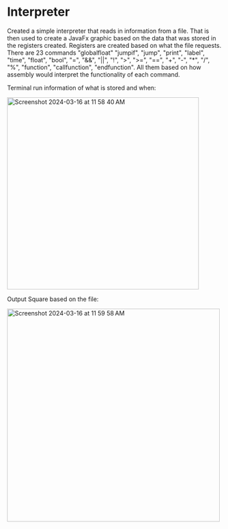 # Interpreter
Created a simple interpreter that reads in information from a file. That is then used to create a JavaFx graphic based on the data that was stored in the registers created. Registers are created based on what the file requests. 
There are 23 commands "globalfloat" "jumpif", "jump", "print", "label", "time", "float", "bool", "=", "&&", "||", "!", ">", ">=", "==", "+", "-", "*", "/", "%", "function", "callfunction", "endfunction". All them based on how assembly would interpret the functionality of each command. 

Terminal run information of what is stored and when:

<img width="449" alt="Screenshot 2024-03-16 at 11 58 40 AM" src="https://github.com/RyanNourse/Interpreter/assets/77693212/04df221e-7abd-4e26-ad39-17d528d3333b">

Output Square based on the file:

<img width="498" alt="Screenshot 2024-03-16 at 11 59 58 AM" src="https://github.com/RyanNourse/Interpreter/assets/77693212/7133b75c-99ce-4ec7-8617-c94aff3aa849">
